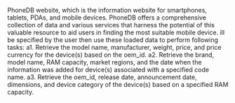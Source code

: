 PhoneDB website, which is the information website for smartphones, tablets, PDAs, and mobile
devices. PhoneDB offers a comprehensive collection of data and various services that harness the
potential of this valuable resource to aid users in finding the most suitable mobile device.
ill be specified by the user then use these loaded data to perform following tasks:
a1. Retrieve the model name, manufacturer, weight, price, and price currency for the
device(s) based on the oem_id.
a2. Retrieve the brand, model name, RAM capacity, market regions, and the date when
the information was added for device(s) associated with a specified code name.
a3. Retrieve the oem_id, release date, announcement date, dimensions, and device
category of the device(s) based on a specified RAM capacity.
